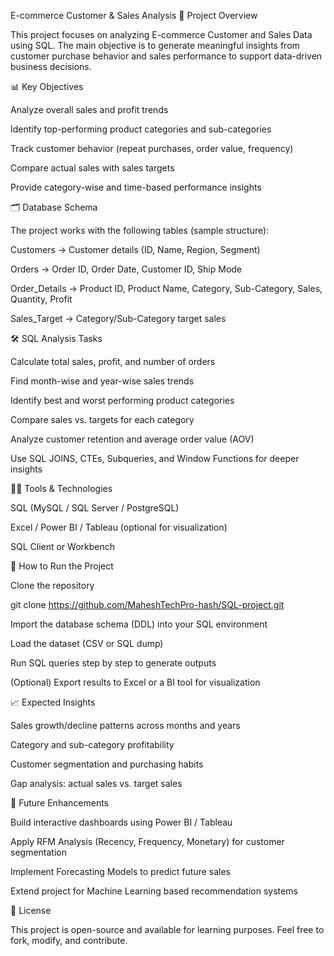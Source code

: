 E-commerce Customer & Sales Analysis
📌 Project Overview

This project focuses on analyzing E-commerce Customer and Sales Data using SQL.
The main objective is to generate meaningful insights from customer purchase behavior and sales performance to support data-driven business decisions.

📊 Key Objectives

Analyze overall sales and profit trends

Identify top-performing product categories and sub-categories

Track customer behavior (repeat purchases, order value, frequency)

Compare actual sales with sales targets

Provide category-wise and time-based performance insights

🗂️ Database Schema

The project works with the following tables (sample structure):

Customers → Customer details (ID, Name, Region, Segment)

Orders → Order ID, Order Date, Customer ID, Ship Mode

Order_Details → Product ID, Product Name, Category, Sub-Category, Sales, Quantity, Profit

Sales_Target → Category/Sub-Category target sales

🛠️ SQL Analysis Tasks

Calculate total sales, profit, and number of orders

Find month-wise and year-wise sales trends

Identify best and worst performing product categories

Compare sales vs. targets for each category

Analyze customer retention and average order value (AOV)

Use SQL JOINS, CTEs, Subqueries, and Window Functions for deeper insights

🧑‍💻 Tools & Technologies

SQL (MySQL / SQL Server / PostgreSQL)

Excel / Power BI / Tableau (optional for visualization)

SQL Client or Workbench

🚀 How to Run the Project

Clone the repository

git clone https://github.com/MaheshTechPro-hash/SQL-project.git


Import the database schema (DDL) into your SQL environment

Load the dataset (CSV or SQL dump)

Run SQL queries step by step to generate outputs

(Optional) Export results to Excel or a BI tool for visualization

📈 Expected Insights

Sales growth/decline patterns across months and years

Category and sub-category profitability

Customer segmentation and purchasing habits

Gap analysis: actual sales vs. target sales

🔮 Future Enhancements

Build interactive dashboards using Power BI / Tableau

Apply RFM Analysis (Recency, Frequency, Monetary) for customer segmentation

Implement Forecasting Models to predict future sales

Extend project for Machine Learning based recommendation systems

📄 License

This project is open-source and available for learning purposes.
Feel free to fork, modify, and contribute.
